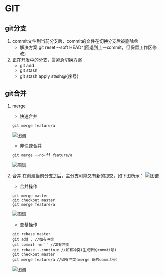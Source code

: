# GIT
## git分支
1. commit文件到当前分支后，commit的文件在切换分支后被删除😢
   - 解决方案:git reset --soft HEAD^(回退到上一commit，但保留工作区修改)
2. 正在开发中的分支，需紧急切换方案
   - git add .
   - git stash
   - git stash apply stash@{序号}   
## git合并
1. merge
   - 快速合并
   ```
   git merge feature/a
   ```
   ![图谱](https://p1-juejin.byteimg.com/tos-cn-i-k3u1fbpfcp/833dac4567aa49b09151837efa817736~tplv-k3u1fbpfcp-zoom-in-crop-mark:3024:0:0:0.awebp)
   - 非快速合并
   ```
   git merge --no-ff feature/a
   ```
   ![图谱](https://p9-juejin.byteimg.com/tos-cn-i-k3u1fbpfcp/ec3fe05526fb4f658886475d73c77fd3~tplv-k3u1fbpfcp-zoom-in-crop-mark:3024:0:0:0.awebp)

2. 合并
在创建当前分支之后，主分支可能又有新的提交，如下图所示：
![图谱](https://p3-juejin.byteimg.com/tos-cn-i-k3u1fbpfcp/36ee866c8f6f47848b226a58d1666b1f~tplv-k3u1fbpfcp-zoom-in-crop-mark:3024:0:0:0.awebp)
   - 合并操作
   ```
   git merge master
   git checkout master
   git merge feature/a
   ```
   ![图谱](https://p6-juejin.byteimg.com/tos-cn-i-k3u1fbpfcp/e3d5b0720db94a6e906e20b9604c1711~tplv-k3u1fbpfcp-zoom-in-crop-mark:3024:0:0:0.awebp)
   - 变基操作
   ```
   git rebase master
   git add . //如有冲突
   git commit -m '' //如有冲突
   git rebase --continue //如有冲突(生成新的commit号)
   git checkout master
   git merge feature/a //如有冲突(merge 新的commit号)
   ```
   ![图谱](https://p6-juejin.byteimg.com/tos-cn-i-k3u1fbpfcp/6cb9f8722def4956ab5a0c5aff27be25~tplv-k3u1fbpfcp-zoom-in-crop-mark:3024:0:0:0.awebp)
